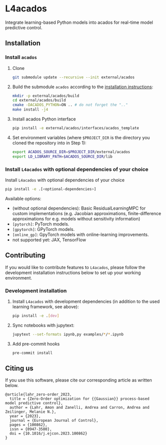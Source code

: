 # L4acados

Integrate learning-based Python models into acados for real-time model predictive control.

## Installation

### Install `acados`

1. Clone
    ```bash
    git submodule update --recursive --init external/acados
    ```
1. Build the submodule `acados` according to the [installation instructions](https://docs.acados.org/installation/index.html):
    ```bash
    mkdir -p external/acados/build
    cd external/acados/build
    cmake -DACADOS_PYTHON=ON .. # do not forget the ".."
    make install -j4
    ```

2. Install acados Python interface
    ```bash
    pip install -e external/acados/interfaces/acados_template
    ```

3. Set environment variables (where `$PROJECT_DIR` is the directory you cloned the repository into in Step 1):
    ```bash
    export ACADOS_SOURCE_DIR=$PROJECT_DIR/external/acados
    export LD_LIBRARY_PATH=$ACADOS_SOURCE_DIR/lib
    ```

### Install `L4acados` with optional dependencies of your choice

Install `L4acados` with optional dependencies of your choice

```bash
pip install -e .[<optional-dependencies>]
```

Available options:
- (without optional dependencies): Basic ResidualLearningMPC for custom implementations (e.g. Jacobian approximations, finite-difference approximations for e.g. models without sensitivity information)
- `[pytorch]`: PyTorch models.
- `[gpytorch]`: GPyTorch models.
- `[online_gp]`: GpyTorch models with online-learning improvements.
- not supported yet: JAX, TensorFlow


## Contributing

If you would like to contribute features to `L4acados`, please follow the development installation instructions below to set up your working environment.

### Development installation

1. Install `L4acados` with development dependencies (in addition to the used learning framework, see above):

    ```bash
    pip install -e .[dev]
    ```

2. Sync notebooks with jupytext:
    ```bash
    jupytext --set-formats ipynb,py examples/*/*.ipynb
    ```

3. Add pre-commit hooks
    ```bash
    pre-commit install
    ```

## Citing us

If you use this software, please cite our corresponding article as written below.

```
@article{lahr_zero-order_2023,
  title = {Zero-Order optimization for {{Gaussian}} process-based model predictive control},
  author = {Lahr, Amon and Zanelli, Andrea and Carron, Andrea and Zeilinger, Melanie N.},
  year = {2023},
  journal = {European Journal of Control},
  pages = {100862},
  issn = {0947-3580},
  doi = {10.1016/j.ejcon.2023.100862}
}
```
